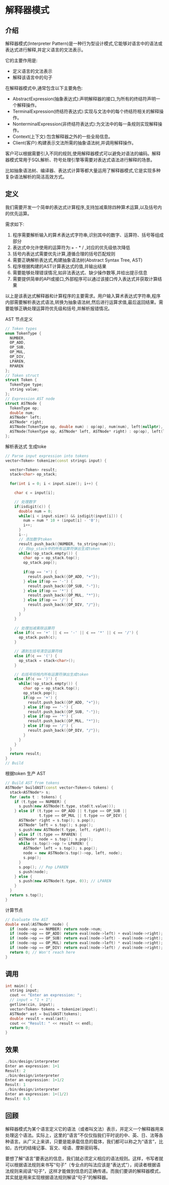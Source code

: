 <!--
 * @Description: 
 * @version: 
 * @Author: 莫邪
 * @Date: 2023-11-07 11:23:10
 * @LastEditors: 莫邪
 * @LastEditTime: 2023-11-07 11:23:11
-->
# 解释器模式

## 介绍

解释器模式(Interpreter Pattern)是一种行为型设计模式,它能够对语言中的语法或表达式进行解释,并定义语言的文法表示。

它的主要作用是:

- 定义语言的文法表示
- 解释该语言中的句子

在解释器模式中,通常包含以下主要角色:

- AbstractExpression(抽象表达式):声明解释器的接口,为所有的终结符声明一个解释操作。
- TerminalExpression(终结符表达式):实现与文法中的每个终结符相关的解释操作。
- NonterminalExpression(非终结符表达式):为文法中的每一条规则实现解释操作。
- Context(上下文):包含解释器之外的一些全局信息。
- Client(客户):构建表示文法所需的抽象语法树,并调用解释操作。

客户可以根据需要引入不同的规则,使用解释器模式可以避免对语法的编码。解释器模式常用于SQL解析、符号处理引擎等需要对表达式语法进行解释的场景。

比如抽象语法树、编译器、表达式计算等都大量运用了解释器模式,它是实现多种复杂语法解析的简洁高效方式。

## 定义

我们需要开发一个简单的表达式计算程序,支持加减乘除四种算术运算,以及括号内的优先运算。

需求如下:

1. 程序需要解析输入的算术表达式字符串,识别其中的数字、运算符、括号等组成部分
2. 表达式中允许使用的运算符为:+ - * / ,对应的优先级依次降低
3. 括号内表达式需要优先计算,遵循合理的括号匹配规则
4. 需要正确解析表达式,构建抽象语法树(Abstract Syntax Tree, AST)
5. 程序根据构建的AST计算表达式的值,并输出结果
6. 需要能够处理错误情况,如非法表达式、缺少操作数等,并给出提示信息
7. 需要提供简单的API或接口,外部程序可以通过该接口传入表达式并获取计算结果

以上是该表达式解释器和计算程序的主要需求。用户输入算术表达式字符串,程序内部需要解析表达式语法,转换为抽象语法树,然后进行运算求值,最后返回结果。需要能够正确处理运算符优先级和括号,并解析报错情况。

AST 节点定义

```cpp
// Token types
enum TokenType {
  NUMBER,
  OP_ADD, 
  OP_SUB,
  OP_MUL,
  OP_DIV,
  LPAREN,
  RPAREN
};
// Token struct
struct Token {
  TokenType type;
  string value;
};
// Expression AST node
struct ASTNode {
  TokenType op;
  double num;
  ASTNode* left;
  ASTNode* right;
  ASTNode(TokenType op, double num) : op(op), num(num), left(nullptr), right(nullptr) {}
  ASTNode(TokenType op, ASTNode* left, ASTNode* right) : op(op), left(left), right(right) {}
};
```

解析表达式 生成toke

```cpp
// Parse input expression into tokens
vector<Token> tokenize(const string& input) {

  vector<Token> result;
  stack<char> op_stack;
  
  for(int i = 0; i < input.size(); i++) {

    char c = input[i];

    // 处理数字
    if(isdigit(c)) {
      double num = 0;
      while(i < input.size() && isdigit(input[i])) {
        num = num * 10 + (input[i] - '0');
        i++;
      }
      i--;
      // 添加数字token
      result.push_back({NUMBER, to_string(num)});
      // 将op_stack中的所有运算符弹出生成token  
      while(!op_stack.empty()) {
        char op = op_stack.top();
        op_stack.pop();
        
        if(op == '+') {
          result.push_back({OP_ADD, "+"});
        } else if(op == '-') {
          result.push_back({OP_SUB, "-"}); 
        } else if(op == '*') {
          result.push_back({OP_MUL, "*"});
        } else if(op == '/') {
          result.push_back({OP_DIV, "/"});
        }
      }
    }
    
    // 处理加减乘除运算符
    else if(c == '+' || c == '-' || c == '*' || c == '/') {
      op_stack.push(c);
    }

    // 遇到左括号清空运算符栈
    else if(c == '(') {
      op_stack = stack<char>();
    }

    // 右括号将栈内所有运算符弹出生成token
    else if(c == ')') {
      while(!op_stack.empty()) {
        char op = op_stack.top();
        op_stack.pop();
        if(op == '+') {
          result.push_back({OP_ADD, "+"});
        } else if(op == '-') {
          result.push_back({OP_SUB, "-"});
        } else if(op == '*') {
          result.push_back({OP_MUL, "*"});
        } else if(op == '/') {
          result.push_back({OP_DIV, "/"}); 
        }
      }
    }
  }
  return result;
}
// Build
```

根据token 生产 AST

```cpp
// Build AST from tokens
ASTNode* buildAST(const vector<Token>& tokens) {
  stack<ASTNode*> s;
  for (auto t : tokens) {
    if (t.type == NUMBER) {
      s.push(new ASTNode(t.type, stod(t.value))); 
    } else if (t.type == OP_ADD || t.type == OP_SUB ||
               t.type == OP_MUL || t.type == OP_DIV) {
      ASTNode* right = s.top(); s.pop();
      ASTNode* left = s.top(); s.pop();
      s.push(new ASTNode(t.type, left, right));
    } else if (t.type == RPAREN) {
      ASTNode* node = s.top(); s.pop();
      while (s.top()->op != LPAREN) {
        ASTNode* left = s.top(); s.pop();
        node = new ASTNode(s.top()->op, left, node);
        s.pop(); 
      }
      s.pop(); // Pop LPAREN
      s.push(node);
    } else {
      s.push(new ASTNode(t.type, 0)); // LPAREN
    }
  }
  return s.top();
}
```

计算节点

```cpp
// Evaluate the AST
double eval(ASTNode* node) {
  if (node->op == NUMBER) return node->num;
  if (node->op == OP_ADD) return eval(node->left) + eval(node->right);
  if (node->op == OP_SUB) return eval(node->left) - eval(node->right);
  if (node->op == OP_MUL) return eval(node->left) * eval(node->right);
  if (node->op == OP_DIV) return eval(node->left) / eval(node->right);
  return 0; // Won't reach here
}
```

## 调用

```cpp
int main() {
  string input;
  cout << "Enter an expression: ";
  // input = "1 + 1";
  getline(cin, input);
  vector<Token> tokens = tokenize(input);
  ASTNode* ast = buildAST(tokens);
  double result = eval(ast);
  cout << "Result: " << result << endl;
  return 0;
}
```

## 效果

```cpp
./bin/design/interpreter
Enter an expression: 1+1
Result: 2
./bin/design/interpreter
Enter an expression: 1+1/2
Result: 1
./bin/design/interpreter
Enter an expression: 1+(1/2)
Result: 0.5
```

## 回顾

解释器模式为某个语言定义它的语法（或者叫文法）表示，并定义一个解释器用来处理这个语法。实际上，这里的“语言”不仅仅指我们平时说的中、英、日、法等各种语言。从广义上来讲，只要是能承载信息的载体，我们都可以称之为“语言”，比如，古代的结绳记事、盲文、哑语、摩斯密码等。

要想了解“语言”要表达的信息，我们就必须定义相应的语法规则。这样，书写者就可以根据语法规则来书写“句子”（专业点的叫法应该是“表达式”），阅读者根据语法规则来阅读“句子”，这样才能做到信息的正确传递。而我们要讲的解释器模式，其实就是用来实现根据语法规则解读“句子”的解释器。